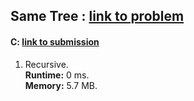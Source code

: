 ## Same Tree : [link to problem](https://leetcode.com/problems/same-tree/)

#### C: [link to submission](https://leetcode.com/submissions/detail/360737656/)
1. Recursive.  
**Runtime:** 0 ms.  
**Memory:** 5.7 MB.
